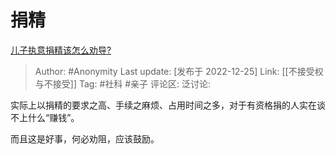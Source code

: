 # 捐精
[儿子执意捐精该怎么劝导?](https://www.zhihu.com/question/36410707/answer/2814697641)

> Author: #Anonymity
> Last update: [发布于 2022-12-25]
> Link: [[不接受权与不接受]]
> Tag: #社科 #亲子
> 评论区:
> 泛讨论:

实际上以捐精的要求之高、手续之麻烦、占用时间之多，对于有资格捐的人实在谈不上什么“赚钱”。

而且这是好事，何必劝阻，应该鼓励。
